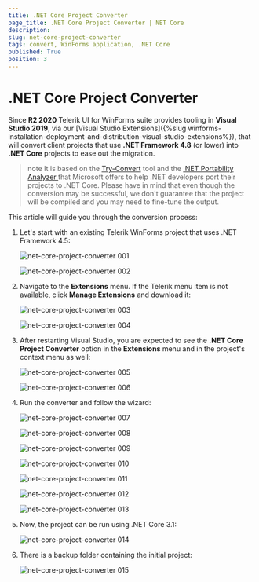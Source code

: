 ```yaml
---
title: .NET Core Project Converter
page_title: .NET Core Project Converter | NET Core
description:   
slug: net-core-project-converter
tags: convert, WinForms application, .NET Core
published: True
position: 3
---
```


# .NET Core Project Converter

Since **R2 2020** Telerik UI for WinForms suite provides tooling in **Visual Studio 2019**, via our [Visual Studio Extensions]({%slug winforms-installation-deployment-and-distribution-visual-studio-extensions%}), that will convert client projects that use **.NET Framework 4.8** (or lower) into **.NET Core** projects to ease out the migration.  

>note It is based on the [Try-Convert](https://github.com/dotnet/try-convert) tool and the [.NET Portability Analyzer ](https://github.com/microsoft/dotnet-apiport) that Microsoft offers to help .NET developers port their projects to .NET Core. Please have in mind that even though the conversion may be successful, we don't guarantee that the project will be compiled and you may need to fine-tune the output.

This article will guide you through the conversion process:

1. Let's start with an existing Telerik WinForms project that uses .NET Framework 4.5:

	![net-core-project-converter 001](images/net-core-project-converter001.png)  

	![net-core-project-converter 002](images/net-core-project-converter002.png)  

2. Navigate to the **Extensions** menu. If the Telerik menu item is not available, click **Manage Extensions** and download it:

	![net-core-project-converter 003](images/net-core-project-converter003.png)  

	![net-core-project-converter 004](images/net-core-project-converter004.png)  

3. After restarting Visual Studio, you are expected to see the **.NET Core Project Converter** option in the **Extensions** menu and in the project's context menu as well:

	![net-core-project-converter 005](images/net-core-project-converter005.png)  

	![net-core-project-converter 006](images/net-core-project-converter006.png) 

4. Run the converter and follow the wizard:


	![net-core-project-converter 007](images/net-core-project-converter007.png)

	![net-core-project-converter 008](images/net-core-project-converter008.png)

	![net-core-project-converter 009](images/net-core-project-converter009.png)

	![net-core-project-converter 010](images/net-core-project-converter010.png)

	![net-core-project-converter 011](images/net-core-project-converter011.png)

	![net-core-project-converter 012](images/net-core-project-converter012.png)

	![net-core-project-converter 013](images/net-core-project-converter013.png)

5. Now, the project can be run using .NET Core 3.1:

	![net-core-project-converter 014](images/net-core-project-converter014.png)

6. There is a backup folder containing the initial project:

	![net-core-project-converter 015](images/net-core-project-converter015.png)


